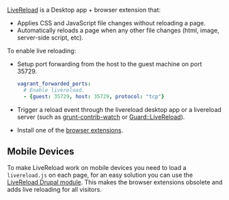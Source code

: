 [LiveReload](http://livereload.com/) is a Desktop app + browser extension that:

- Applies CSS and JavaScript file changes without reloading a page.
- Automatically reloads a page when any other file changes (html, image, server-side script, etc).

To enable live reloading:

- Setup port forwarding from the host to the guest machine on port 35729.

  ```yaml
  vagrant_forwarded_ports:
    # Enable livereload.
    - {guest: 35729, host: 35729, protocol: "tcp"}
  ```

- Trigger a reload event through the livereload desktop app or a livereload server (such as [grunt-contrib-watch](https://github.com/gruntjs/grunt-contrib-watch) or [Guard::LiveReload](https://github.com/guard/guard-livereload)).
- Install one of the [browser extensions](http://go.livereload.com/extensions).

## Mobile Devices

To make LiveReload work on mobile devices you need to load a `livereload.js` on each page, for an easy solution you can use the [LiveReload Drupal module](https://www.drupal.org/project/livereload). This makes the browser extensions obsolete and adds live reloading for all visitors.
